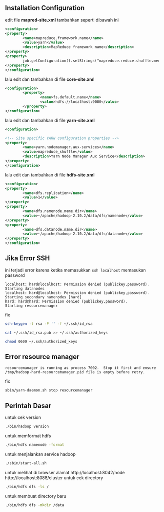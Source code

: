 ## Installation Configuration

edit file **mapred-site.xml** tambahkan seperti dibawah ini

```xml
<configuration>
<property>
        <name>mapreduce.framework.name</name>
        <value>yarn</value>
        <description>MapReduce framework name</description>
</property>
<property>
        job.getConfiguration().setStrings("mapreduce.reduce.shuffle.memory.limit.percent", "0.15");
</property>
</configuration>
```

lalu edit dan tambahkan di file **core-site.xml**

```xml
<configuration>
        <property>
                <name>fs.default.name</name>
                <value>hdfs://localhost:9000</value>
        </property>
</configuration>
```

lalu edit dan tambahkan di file **yarn-site.xml**

```xml
<configuration>

<!-- Site specific YARN configuration properties -->
<property>
        <name>yarn.nodemanager.aux-services</name>
        <value>mapreduce_shuffle</value>
        <description>Yarn Node Manager Aux Service</description>
</property>
</configuration>
```

lalu edit dan tambahkan di file **hdfs-site.xml**

```xml
<configuration>
<property>
        <name>dfs.replication</name>
        <value>1</value>
</property>
<property>
        <name>dfs.namenode.name.dir</name>
        <value>~/apache/hadoop-2.10.2/data/dfs/namenode</value>
</property>
<property>
        <name>dfs.datanode.name.dir</name>
        <value>~/apache/hadoop-2.10.2/data/dfs/datanode</value>
</property>
</configuration>
```

## Jika Error SSH

ini terjadi error karena ketika memasukkan ```ssh localhost``` memasukan password

```
localhost: hard@localhost: Permission denied (publickey,password).
Starting datanodes
localhost: hard@localhost: Permission denied (publickey,password).
Starting secondary namenodes [hard]
hard: hard@hard: Permission denied (publickey,password).
Starting resourcemanager
```

fix

```sh
ssh-keygen -t rsa -P '' -f ~/.ssh/id_rsa
```

```sh
cat ~/.ssh/id_rsa.pub >> ~/.ssh/authorized_keys
```

```sh
chmod 0600 ~/.ssh/authorized_keys
```

## Error resource manager

```
resourcemanager is running as process 7002.  Stop it first and ensure /tmp/hadoop-hard-resourcemanager.pid file is empty before retry.
```

fix

```sh
sbin/yarn-daemon.sh stop resourcemanager
```

## Perintah Dasar

untuk cek version

```sh
./bin/hadoop version
```

untuk memformat hdfs

```sh
./bin/hdfs namenode -format
```

untuk menjalankan service hadoop

```sh
./sbin/start-all.sh 
```

untuk melihat di browser alamat
http://localhost:8042/node
http://localhost:8088/cluster
untuk cek directory

```sh
./bin/hdfs dfs -ls /
```

untuk membuat directory baru

```sh
./bin/hdfs dfs -mkdir /data
```

